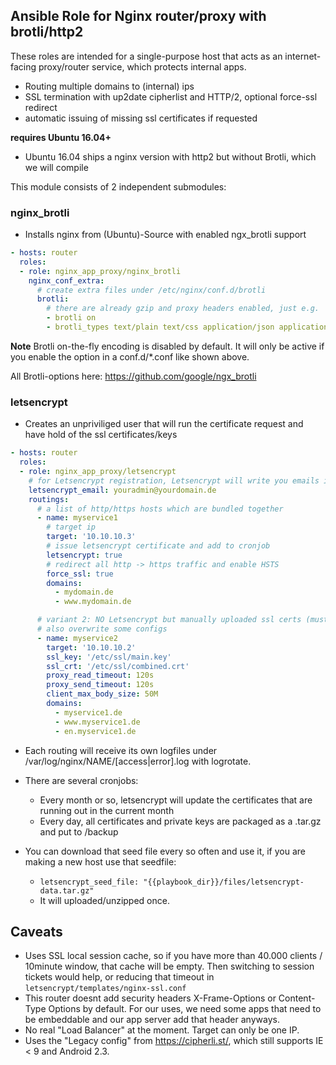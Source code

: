 ## Ansible Role for Nginx router/proxy with brotli/http2

These roles are intended for a single-purpose host that acts as an internet-facing proxy/router service, which protects internal apps.

* Routing multiple domains to (internal) ips
* SSL termination with up2date cipherlist and HTTP/2, optional force-ssl redirect
* automatic issuing of missing ssl certificates if requested

**requires Ubuntu 16.04+**

* Ubuntu 16.04 ships a nginx version with http2 but without Brotli, which we will compile

This module consists of 2 independent submodules:

### nginx_brotli

* Installs nginx from (Ubuntu)-Source with enabled ngx_brotli support

```yaml
- hosts: router
  roles:
  - role: nginx_app_proxy/nginx_brotli
    nginx_conf_extra:
      # create extra files under /etc/nginx/conf.d/brotli
      brotli:
        # there are already gzip and proxy headers enabled, just e.g.
        - brotli on
        - brotli_types text/plain text/css application/json application/javascript application/x-javascript text/xml application/xml application/xml+rss text/javascript
```

**Note** Brotli on-the-fly encoding is disabled by default. It will only be active if you enable the option in a conf.d/*.conf like shown above.

All Brotli-options here: https://github.com/google/ngx_brotli

### letsencrypt

* Creates an unpriviliged user that will run the certificate request and have hold of the ssl certificates/keys

```yaml
- hosts: router
  roles:
  - role: nginx_app_proxy/letsencrypt
    # for Letsencrypt registration, Letsencrypt will write you emails if your certificates are about to expire
    letsencrypt_email: youradmin@yourdomain.de
    routings:
      # a list of http/https hosts which are bundled together
      - name: myservice1
        # target ip
        target: '10.10.10.3'
        # issue letsencrypt certificate and add to cronjob
        letsencrypt: true
        # redirect all http -> https traffic and enable HSTS
        force_ssl: true
        domains:
          - mydomain.de
          - www.mydomain.de

      # variant 2: NO Letsencrypt but manually uploaded ssl certs (must to by yourself before)
      # also overwrite some configs
      - name: myservice2
        target: '10.10.10.2'
        ssl_key: '/etc/ssl/main.key'
        ssl_crt: '/etc/ssl/combined.crt'
        proxy_read_timeout: 120s
        proxy_send_timeout: 120s
        client_max_body_size: 50M
        domains:
          - myservice1.de
          - www.myservice1.de
          - en.myservice1.de
```

* Each routing will receive its own logfiles under /var/log/nginx/NAME/[access|error].log with logrotate.
* There are several cronjobs:
  * Every month or so, letsencrypt will update the certificates that are running out in the current month
  * Every day, all certificates and private keys are packaged as a .tar.gz and put to /backup

* You can download that seed file every so often and use it, if you are making a new host use that seedfile:
  * ``letsencrypt_seed_file: "{{playbook_dir}}/files/letsencrypt-data.tar.gz"``
  * It will uploaded/unzipped once.

## Caveats

* Uses SSL local session cache, so if you have more than 40.000 clients / 10minute window, that cache will be empty. Then switching to session tickets would help, or reducing that timeout in ``letsencrypt/templates/nginx-ssl.conf``
* This router doesnt add security headers X-Frame-Options or Content-Type Options by default. For our uses, we need some apps that need to be embeddable and our app server add that header anyways.
* No real "Load Balancer" at the moment. Target can only be one IP.
* Uses the "Legacy config" from https://cipherli.st/, which still supports IE &lt; 9 and Android 2.3.
